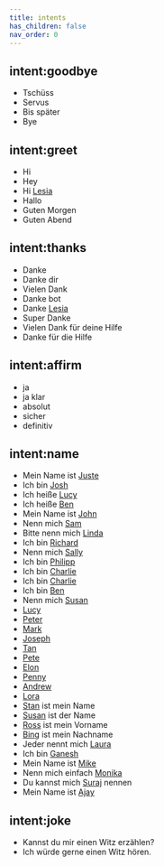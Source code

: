 ```yaml
---
title: intents
has_children: false
nav_order: 0
---
```

<!--- Make sure to update this training data file with more training examples from https://forum.rasa.com/t/rasa-starter-pack/704 --> 

## intent:goodbye <!--- The label of the intent --> 
- Tschüss
- Servus
- Bis später
- Bye

## intent:greet
- Hi
- Hey
- Hi [Lesia](name)
- Hallo
- Guten Morgen
- Guten Abend

## intent:thanks
- Danke
- Danke dir
- Vielen Dank
- Danke bot
- Danke [Lesia](name)
- Super Danke
- Vielen Dank für deine Hilfe
- Danke für die Hilfe

## intent:affirm
- ja
- ja klar
- absolut
- sicher
- definitiv


## intent:name
- Mein Name ist [Juste](name)  <!--- Square brackets contain the value of entity while the text in parentheses is a a label of the entity --> 
- Ich bin [Josh](name)
- Ich heiße [Lucy](name)
- Ich heiße [Ben](name)
- Mein Name ist [John](name)
- Nenn mich [Sam](name)
- Bitte nenn mich [Linda](name)
- Ich bin [Richard](name)
- Nenn mich [Sally](name)
- Ich bin [Philipp](name)
- Ich bin [Charlie](name)
- Ich bin [Charlie](name)
- Ich bin [Ben](name)
- Nenn mich [Susan](name)
- [Lucy](name)
- [Peter](name)
- [Mark](name)
- [Joseph](name)
- [Tan](name)
- [Pete](name)
- [Elon](name)
- [Penny](name)
- [Andrew](name)
- [Lora](name)
- [Stan](name) ist mein Name
- [Susan](name) ist der Name
- [Ross](vorname) ist mein Vorname
- [Bing](nachname) ist mein Nachname
- Jeder nennt mich [Laura](name)
- Ich bin [Ganesh](name)
- Mein Name ist [Mike](name)
- Nenn mich einfach [Monika](name)
- Du kannst mich [Suraj](name) nennen
- Mein Name ist [Ajay](name)

## intent:joke
- Kannst du mir einen Witz erzählen?
- Ich würde gerne einen Witz hören.